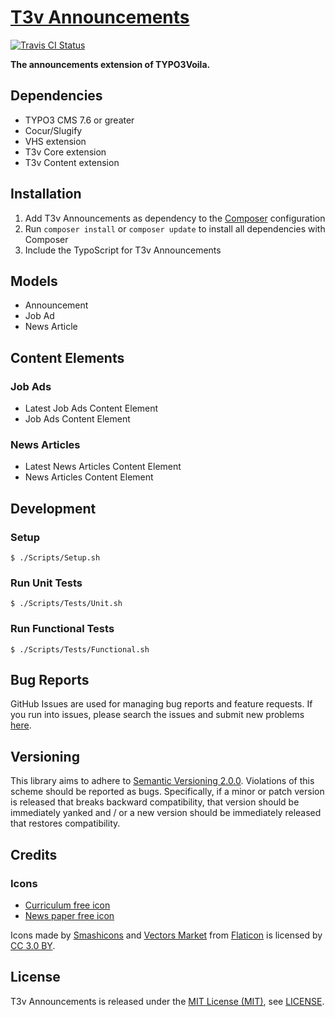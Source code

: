 [T3v Announcements]
===================

[![Travis CI Status][Travis CI Status]][Travis CI]

**The announcements extension of TYPO3Voila.**

Dependencies
------------

* TYPO3 CMS 7.6 or greater
* Cocur/Slugify
* VHS extension
* T3v Core extension
* T3v Content extension

Installation
------------

1. Add T3v Announcements as dependency to the [Composer] configuration
2. Run `composer install` or `composer update` to install all dependencies with Composer
3. Include the TypoScript for T3v Announcements

Models
------

* Announcement
* Job Ad
* News Article

Content Elements
----------------

### Job Ads

* Latest Job Ads Content Element
* Job Ads Content Element

### News Articles

* Latest News Articles Content Element
* News Articles Content Element

Development
-----------

### Setup

```
$ ./Scripts/Setup.sh
```

### Run Unit Tests

```
$ ./Scripts/Tests/Unit.sh
```

### Run Functional Tests

```
$ ./Scripts/Tests/Functional.sh
```

Bug Reports
-----------

GitHub Issues are used for managing bug reports and feature requests. If you run into issues, please search the issues
and submit new problems [here].

Versioning
----------

This library aims to adhere to [Semantic Versioning 2.0.0]. Violations of this scheme should be reported as bugs.
Specifically, if a minor or patch version is released that breaks backward compatibility, that version should be
immediately yanked and / or a new version should be immediately released that restores compatibility.

Credits
-------

### Icons

* [Curriculum free icon]
* [News paper free icon]

Icons made by [Smashicons] and [Vectors Market] from [Flaticon] is licensed by [CC 3.0 BY].

License
-------

T3v Announcements is released under the [MIT License (MIT)], see [LICENSE].

[Acceptance testing TYPO3]: https://wiki.typo3.org/Acceptance_testing "Acceptance testing TYPO3"
[Automated testing TYPO3]: https://wiki.typo3.org/Automated_testing "Automated testing TYPO3"
[CC 3.0 BY]: http://creativecommons.org/licenses/by/3.0/ "Creative Commons BY 3.0"
[Composer]: https://getcomposer.org "Dependency Manager for PHP"
[Curriculum free icon]: https://www.flaticon.com/free-icon/curriculum_321882 "Curriculum free icon"
[Flaticon]: https://www.flaticon.com "Flaticon"
[Functional testing TYPO3]: https://wiki.typo3.org/Functional_testing "Functional testing TYPO3"
[here]: https://github.com/t3v/t3v_announcements/issues "GitHub Issue Tracker"
[LICENSE]: https://raw.githubusercontent.com/t3v/t3v_announcements/master/LICENSE "License"
[MIT License (MIT)]: http://opensource.org/licenses/MIT "The MIT License (MIT)"
[News paper free icon]: https://www.flaticon.com/free-icon/news-paper_269194 "News paper free icon"
[Semantic Versioning 2.0.0]: http://semver.org "Semantic Versioning 2.0.0"
[Smashicons]: https://www.flaticon.com/authors/smashicons "Smashicons"
[T3v Announcements]: https://t3v.github.io/t3v_announcements/ "The announcements extension of TYPO3Voila."
[Travis CI Status]: https://img.shields.io/travis/t3v/t3v_announcements.svg?style=flat "Travis CI Status"
[Travis CI]: https://travis-ci.org/t3v/t3v_announcements "T3v Announcements at Travis CI"
[TYPO3voila]: https://github.com/t3v "“UH LÁLÁ, TYPO3!”"
[Unit Testing TYPO3]: https://wiki.typo3.org/Unit_Testing_TYPO3 "Unit testing TYPO3"
[Vectors Market]: https://www.flaticon.com/authors/vectors-market "Vectors Market"